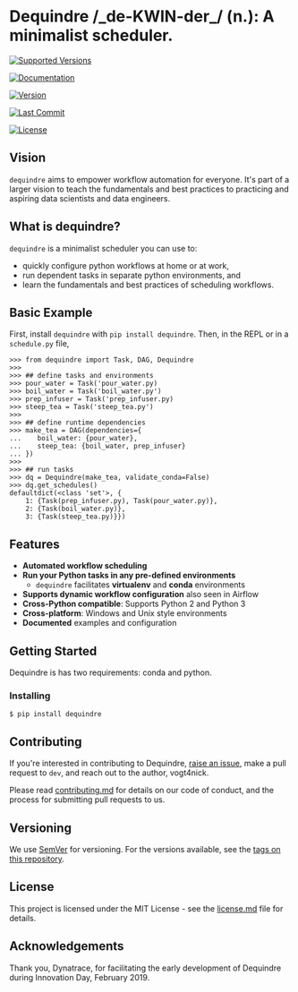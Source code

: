 
# Dequindre /\_de-KWIN-der\_/ (n.): A minimalist scheduler.

[![Supported
Versions](https://img.shields.io/pypi/pyversions/dequindre.svg)](https://pypi.org/project/dequindre/)

[![Documentation](https://img.shields.io/readthedocs/dequindre.svg)](https://dequindre.readthedocs.io/en/latest/)

[![Version](https://img.shields.io/pypi/v/dequindre.svg?color=blue)](https://pypi.org/project/dequindre/)

[![Last
Commit](https://img.shields.io/github/last-commit/vogt4nick/dequindre.svg)](https://github.com/vogt4nick/dequindre)

[![License](https://img.shields.io/pypi/l/dequindre.svg?color=red)](https://pypi.org/project/dequindre/)

## Vision

`dequindre` aims to empower workflow automation for everyone. It's part
of a larger vision to teach the fundamentals and best practices to
practicing and aspiring data scientists and data engineers.

## What is dequindre?

`dequindre` is a minimalist scheduler you can use to:

- quickly configure python workflows at home or at work,
- run dependent tasks in separate python environments, and
- learn the fundamentals and best practices of scheduling workflows.

## Basic Example

First, install `dequindre` with `pip install dequindre`. Then, in the
REPL or in a `schedule.py` file,

```basic-example
>>> from dequindre import Task, DAG, Dequindre
>>>
>>> ## define tasks and environments
>>> pour_water = Task('pour_water.py)
>>> boil_water = Task('boil_water.py')
>>> prep_infuser = Task('prep_infuser.py)
>>> steep_tea = Task('steep_tea.py')
>>>
>>> ## define runtime dependencies
>>> make_tea = DAG(dependencies={
...    boil_water: {pour_water},
...    steep_tea: {boil_water, prep_infuser}
... })
>>>
>>> ## run tasks
>>> dq = Dequindre(make_tea, validate_conda=False)
>>> dq.get_schedules()
defaultdict(<class 'set'>, {
    1: {Task(prep_infuser.py), Task(pour_water.py)},  
    2: {Task(boil_water.py)},  
    3: {Task(steep_tea.py)}})
```
## Features

- **Automated workflow scheduling**
- **Run your Python tasks in any pre-defined environments**
  - `dequindre` facilitates **virtualenv** and **conda** environments
- **Supports dynamic workflow configuration** also seen in Airflow
- **Cross-Python compatible**: Supports Python 2 and Python 3
- **Cross-platform**: Windows and Unix style environments
- **Documented** examples and configuration

## Getting Started

Dequindre is has two requirements: conda and python.

### Installing

```pip
$ pip install dequindre
```

## Contributing

If you're interested in contributing to Dequindre, [raise an issue](https://github.com/vogt4nick/dequindre/issues), make a pull request to `dev`, and reach out to the author, vogt4nick.

Please read [contributing.md](contributing.md) for details on our code of conduct, and the process for submitting pull requests to us.

## Versioning

We use [SemVer](http://semver.org/) for versioning. For the versions available, see the [tags on this repository](https://github.com/vogt4nick/dequindre/tags).  

## License

This project is licensed under the MIT License - see the [license.md](license.md) file for details.

## Acknowledgements

Thank you, Dynatrace, for facilitating the early development of Dequindre during Innovation Day, February 2019.  